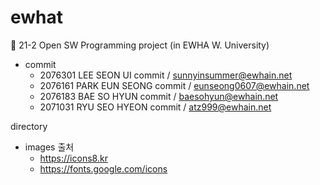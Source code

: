 # ewhat

💚 21-2 Open SW Programming project (in EWHA W. University)


- commit
  - 2076301 LEE SEON UI commit / sunnyinsummer@ewhain.net
  - 2076161 PARK EUN SEONG commit / eunseong0607@ewhain.net
  - 2076183 BAE SO HYUN commit / baesohyun@ewhain.net
  - 2071031 RYU SEO HYEON commit / atz999@ewhain.net

directory

- images 출처
    - https://icons8.kr
    - https://fonts.google.com/icons

